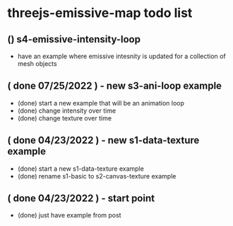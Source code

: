 # threejs-emissive-map todo list

## () s4-emissive-intensity-loop
* have an example where emissive intesnity is updated for a collection of mesh objects

## ( done 07/25/2022 ) - new s3-ani-loop example
* (done) start a new example that will be an animation loop
* (done) change intensity over time
* (done) change texture over time

## ( done 04/23/2022 ) - new s1-data-texture example
* (done) start a new s1-data-texture example
* (done) rename s1-basic to s2-canvas-texture example

## ( done 04/23/2022 ) - start point
* (done) just have example from post
